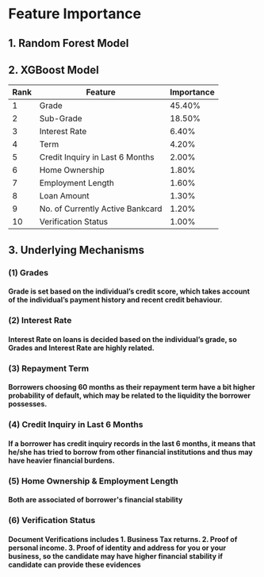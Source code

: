 # Feature Importance
## 1. Random Forest Model

## 2. XGBoost Model
| Rank | Feature                          | Importance |
|------|----------------------------------|------------|
| 1    | Grade                            | 45.40%     |
| 2    | Sub-Grade                        | 18.50%     |
| 3    | Interest Rate                    | 6.40%      |
| 4    | Term                             | 4.20%      |
| 5    | Credit Inquiry in Last 6 Months  | 2.00%      |
| 6    | Home Ownership                   | 1.80%      |
| 7    | Employment Length                | 1.60%      |
| 8    | Loan Amount                      | 1.30%      |
| 9    | No. of Currently Active Bankcard | 1.20%      |
| 10   | Verification Status              | 1.00%      |

## 3. Underlying Mechanisms
### (1) Grades
#### Grade is set based on the individual’s credit score, which takes account of the individual’s payment history and recent credit behaviour.
### (2) Interest Rate
#### Interest Rate on loans is decided based on the individual’s grade, so Grades and Interest Rate are highly related.
### (3) Repayment Term
#### Borrowers choosing 60 months as their repayment term have a bit higher probability of default, which may be related to the liquidity the borrower possesses.
### (4) Credit Inquiry in Last 6 Months
#### If a borrower has credit inquiry records in the last 6 months, it means that he/she has tried to borrow from other financial institutions and thus may have heavier financial burdens.
### (5) Home Ownership & Employment Length
#### Both are associated of borrower's financial stability
### (6) Verification Status
#### Document Verifications includes 1. Business Tax returns. 2. Proof of personal income. 3. Proof of identity and address for you or your business, so the candidate may have higher financial stability if candidate can provide these evidences







